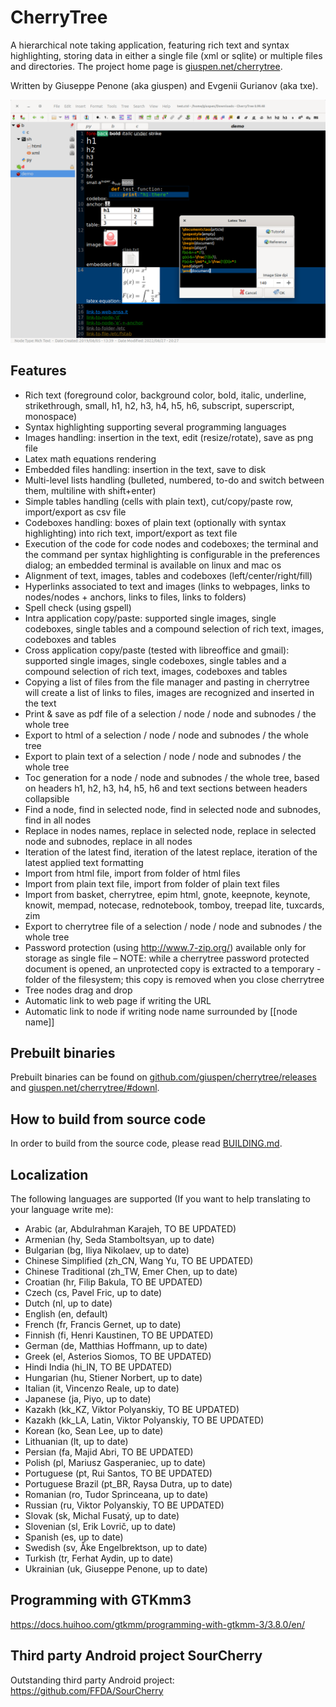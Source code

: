 # CherryTree
A hierarchical note taking application, featuring rich text and syntax highlighting, storing data in either a single file (xml or sqlite) or multiple files and directories.
The project home page is [giuspen.net/cherrytree](https://www.giuspen.net/cherrytree/).

Written by Giuseppe Penone (aka giuspen) and Evgenii Gurianov (aka txe).

![Cherrytree main window with text](docs/cherrytree-main_window_text.png)

## Features
- Rich text (foreground color, background color, bold, italic, underline, strikethrough, small, h1, h2, h3, h4, h5, h6, subscript, superscript, monospace)
- Syntax highlighting supporting several programming languages
- Images handling: insertion in the text, edit (resize/rotate), save as png file
- Latex math equations rendering
- Embedded files handling: insertion in the text, save to disk
- Multi-level lists handling (bulleted, numbered, to-do and switch between them, multiline with shift+enter)
- Simple tables handling (cells with plain text), cut/copy/paste row, import/export as csv file
- Codeboxes handling: boxes of plain text (optionally with syntax highlighting) into rich text, import/export as text file
- Execution of the code for code nodes and codeboxes; the terminal and the command per syntax highlighting is configurable in the preferences dialog; an embedded terminal is available on linux and mac os
- Alignment of text, images, tables and codeboxes (left/center/right/fill)
- Hyperlinks associated to text and images (links to webpages, links to nodes/nodes + anchors, links to files, links to folders)
- Spell check (using gspell)
- Intra application copy/paste: supported single images, single codeboxes, single tables and a compound selection of rich text, images, codeboxes and tables
- Cross application copy/paste (tested with libreoffice and gmail): supported single images, single codeboxes, single tables and a compound selection of rich text, images, codeboxes and tables
- Copying a list of files from the file manager and pasting in cherrytree will create a list of links to files, images are recognized and inserted in the text
- Print & save as pdf file of a selection / node / node and subnodes / the whole tree
- Export to html of a selection / node / node and subnodes / the whole tree
- Export to plain text of a selection / node / node and subnodes / the whole tree
- Toc generation for a node / node and subnodes / the whole tree, based on headers h1, h2, h3, h4, h5, h6 and text sections between headers collapsible
- Find a node, find in selected node, find in selected node and subnodes, find in all nodes
- Replace in nodes names, replace in selected node, replace in selected node and subnodes, replace in all nodes
- Iteration of the latest find, iteration of the latest replace, iteration of the latest applied text formatting
- Import from html file, import from folder of html files
- Import from plain text file, import from folder of plain text files
- Import from basket, cherrytree, epim html, gnote, keepnote, keynote, knowit, mempad, notecase, rednotebook, tomboy, treepad lite, tuxcards, zim
- Export to cherrytree file of a selection / node / node and subnodes / the whole tree
- Password protection (using http://www.7-zip.org/) available only for storage as single file – NOTE: while a cherrytree password protected document is opened, an unprotected copy is extracted to a temporary -folder of the filesystem; this copy is removed when you close cherrytree
- Tree nodes drag and drop
- Automatic link to web page if writing the URL
- Automatic link to node if writing node name surrounded by [[node name]]

## Prebuilt binaries
Prebuilt binaries can be found on [github.com/giuspen/cherrytree/releases](https://github.com/giuspen/cherrytree/releases) and [giuspen.net/cherrytree/#downl](https://www.giuspen.net/cherrytree/#downl).

## How to build from source code
In order to build from the source code, please read [BUILDING.md](BUILDING.md).

## Localization
The following languages are supported (If you want to help translating to your language write me):

- Arabic (ar, Abdulrahman Karajeh, TO BE UPDATED)
- Armenian (hy, Seda Stamboltsyan, up to date)
- Bulgarian (bg, Iliya Nikolaev, up to date)
- Chinese Simplified (zh_CN, Wang Yu, TO BE UPDATED)
- Chinese Traditional (zh_TW, Emer Chen, up to date)
- Croatian (hr, Filip Bakula, TO BE UPDATED)
- Czech (cs, Pavel Fric, up to date)
- Dutch (nl, up to date)
- English (en, default)
- French (fr, Francis Gernet, up to date)
- Finnish (fi, Henri Kaustinen, TO BE UPDATED)
- German (de, Matthias Hoffmann, up to date)
- Greek (el, Asterios Siomos, TO BE UPDATED)
- Hindi India (hi_IN, TO BE UPDATED)
- Hungarian (hu, Stiener Norbert, up to date)
- Italian (it, Vincenzo Reale, up to date)
- Japanese (ja, Piyo, up to date)
- Kazakh (kk_KZ, Viktor Polyanskiy, TO BE UPDATED)
- Kazakh (kk_LA, Latin, Viktor Polyanskiy, TO BE UPDATED)
- Korean (ko, Sean Lee, up to date)
- Lithuanian (lt, up to date)
- Persian (fa, Majid Abri, TO BE UPDATED)
- Polish (pl, Mariusz Gasperaniec, up to date)
- Portuguese (pt, Rui Santos, TO BE UPDATED)
- Portuguese Brazil (pt_BR, Raysa Dutra, up to date)
- Romanian (ro, Tudor Sprinceana, up to date)
- Russian (ru, Viktor Polyanskiy, TO BE UPDATED)
- Slovak (sk, Michal Fusatý, up to date)
- Slovenian (sl, Erik Lovrič, up to date)
- Spanish (es, up to date)
- Swedish (sv, Åke Engelbrektson, up to date)
- Turkish (tr, Ferhat Aydin, up to date)
- Ukrainian (uk, Giuseppe Penone, up to date)

## Programming with GTKmm3
https://docs.huihoo.com/gtkmm/programming-with-gtkmm-3/3.8.0/en/

## Third party Android project SourCherry
Outstanding third party Android project: https://github.com/FFDA/SourCherry
